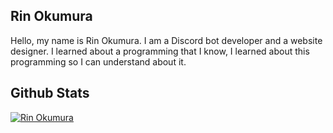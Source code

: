 ## Rin Okumura
Hello, my name is Rin Okumura. I am a Discord bot developer and a website designer. I learned about a programming that I know, I learned about this programming so I can understand about it.

## Github Stats
[![Rin Okumura](https://github-readme-stats.vercel.app/api?username=RinOkumura12&show_icons=true&count_private=true&include_all_commits=true&custom_title=Rin+Okumura+GitHub+Stats&theme=tokyonight)](Github+Stats)

